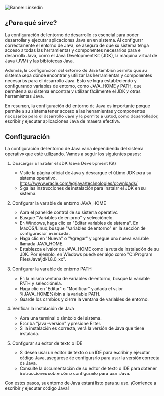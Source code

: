 ![Banner Linkedin](https://user-images.githubusercontent.com/75398496/215563097-079b011e-2ab7-4a1d-a352-369e5cd2702a.png)

## ¿Para qué sirve?

La configuración del entorno de desarrollo es esencial para poder desarrollar y ejecutar aplicaciones Java en un sistema. Al configurar correctamente el entorno de Java, se asegura de que su sistema tenga acceso a todas las herramientas y componentes necesarios para el desarrollo Java, como el Java Development Kit (JDK), la máquina virtual de Java (JVM) y las bibliotecas Java.

Además, la configuración del entorno de Java también permite que su sistema sepa dónde encontrar y utilizar las herramientas y componentes necesarios para el desarrollo Java. Esto se logra estableciendo y configurando variables de entorno, como JAVA_HOME y PATH, que permiten a su sistema encontrar y utilizar fácilmente el JDK y otras herramientas Java.

En resumen, la configuración del entorno de Java es importante porque permite a su sistema tener acceso a las herramientas y componentes necesarios para el desarrollo Java y le permite a usted, como desarrollador, escribir y ejecutar aplicaciones Java de manera efectiva.

## Configuración

La configuración del entorno de Java varía dependiendo del sistema operativo que esté utilizando. Vamos a seguir los siguientes pasos:

1. Descargar e Instalar el JDK (Java Development Kit)
    - Visite la página oficial de Java y descargue el último JDK para su sistema operativo.
    https://www.oracle.com/eg/java/technologies/downloads/
    - Siga las instrucciones de instalación para instalar el JDK en su sistema.

2. Configurar la variable de entorno JAVA_HOME
    - Abra el panel de control de su sistema operativo.
    - Busque "Variables de entorno" y selecciónelo.
    - En Windows, haga clic en "Editar variables de sistema". En MacOS/Linux, busque "Variables de entorno" en la sección de configuración avanzada.
    - Haga clic en "Nueva" o "Agregar" y agregue una nueva variable llamada JAVA_HOME.
    - Establezca el valor de JAVA_HOME como la ruta de instalación de su JDK. Por ejemplo, en Windows puede ser algo como "C:\Program Files\Java\jdk1.8.0_xx".

3. Configurar la variable de entorno PATH
    - En la misma ventana de variables de entorno, busque la variable PATH y selecciónela.
    - Haga clic en "Editar" o "Modificar" y añada el valor %JAVA_HOME%\bin a la variable PATH.
    - Guarde los cambios y cierre la ventana de variables de entorno.

4. Verificar la instalación de Java
    - Abra una terminal o símbolo del sistema.
    - Escriba "java -version" y presione Enter.
    - Si la instalación es correcta, verá la versión de Java que tiene instalada.

5. Configurar su editor de texto o IDE
    - Si desea usar un editor de texto o un IDE para escribir y ejecutar código Java, asegúrese de configurarlo para usar la versión correcta de Java.
    - Consulte la documentación de su editor de texto o IDE para obtener instrucciones sobre cómo configurarlo para usar Java.

Con estos pasos, su entorno de Java estará listo para su uso. ¡Comience a escribir y ejecutar código Java!

